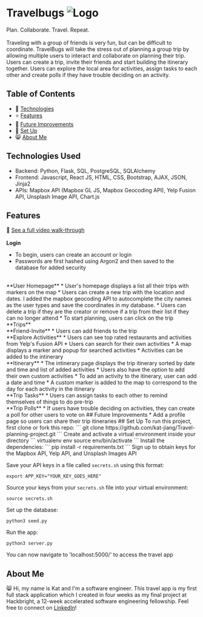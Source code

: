 # Travelbugs ![Logo](travel-project/static/img/dragonfly-logo.svg)
Plan. Collaborate. Travel. Repeat.<br/><br/>
Traveling with a group of friends is very fun, but can be difficult to coordinate. TravelBugs will take the stress out of planning a group trip by allowing multiple users to interact and collaborate on planning their trip. Users can create a trip, invite their friends and start building the itinerary together. Users can explore the local area for activities, assign tasks to each other and create polls if they have trouble deciding on an activity.
## Table of Contents
* 🤖 [Technologies](#technologies-used)
* ⭐ [Features](#features)
* 🚀 [Future Improvements](#future-improvements)
* 📖 [Set Up](#set-up)
* 😸 [About Me](#about-me)
## Technologies Used
* Backend: Python, Flask, SQL, PostgreSQL, SQLAlchemy
* Frontend: Javascript, React JS, HTML, CSS, Bootstrap, AJAX, JSON, Jinja2
* APIs: Mapbox API (Mapbox GL JS, Mapbox Geocoding API), Yelp Fusion API, Unsplash Image API, Chart.js
## Features
🎥 [See a full video walk-through](https://www.youtube.com/watch?v=9KIX7lISdeE)
<br/><br/>
**Login**
* To begin, users can create an account or login
* Passwords are first hashed using Argon2 and then saved to the database for added security
<br/>
**User Homepage**
* User's homepage displays a list all their trips with markers on the map
* Users can create a new trip with the location and dates. I added the mapbox geocoding API to autocomplete the city names as the user types and save the coordinates in my database.
* Users can delete a trip if they are the creator or remove if a trip from their list if they can no longer attend
* To start planning, users can click on the trip
<br/>
**Trips**
<br/>
**Friend-Invite**
* Users can add friends to the trip
<br/>
**Explore Activities**
* Users can see top rated restaurants and activities from Yelp's Fusion API
* Users can search for their own activities
* A map displays a marker and popup for searched activities
* Activities can be added to the intinerary
<br/>
**Itinerary**
* The intinerary page displays the trip itinerary sorted by date and time and list of added activities
* Users also have the option to add their own custom activities
* To add an activity to the itinerary, user can add a date and time
* A custom marker is added to the map to correspond to the day for each activity in the itinerary
<br/>
**Trip Tasks**
* Users can assign tasks to each other to remind themselves of things to do pre-trip
<br/>
**Trip Polls**
* If users have trouble deciding on activities, they can create a poll for other users to vote on
## Future Improvements
* Add a profile page so users can share their trip itineraries
## Set Up
To run this project, first clone or fork this repo:
```
git clone https://github.com/kat-jiang/Travel-planning-project.git
```
Create and activate a virtual environment inside your directory
```
virtualenv env
source env/bin/activate
```
Install the dependencies:
```
pip install -r requirements.txt
```
Sign up to obtain keys for the Mapbox API, Yelp API, and Unsplash Images API

Save your API keys in a file called `secrets.sh` using this format:
```
export APP_KEY="YOUR_KEY_GOES_HERE"
```
Source your keys from your `secrets.sh` file into your virtual environment:
```
source secrets.sh
```
Set up the database:
```
python3 seed.py
```
Run the app:
```
python3 server.py
```
You can now navigate to 'localhost:5000/' to access the travel app
## About Me
😸 Hi, my name is Kat and I'm a software engineer. This travel app is my first full stack application which I created in four weeks as my final project at Hackbright, a 12-week accelerated software engineering fellowship. Feel free to connect on [LinkedIn](https://www.linkedin.com/in/jiangkatherine/)!
